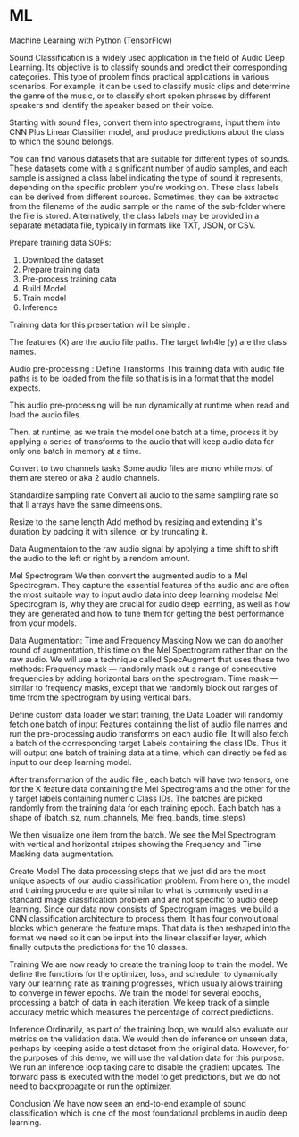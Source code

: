 # ML
Machine Learning with Python (TensorFlow)


Sound Classification is a widely used application in the field of Audio Deep Learning.
Its objective is to classify sounds and predict their corresponding categories.
This type of problem finds practical applications in various scenarios.
For example, it can be used to classify music clips and determine the genre of the music, or to classify short spoken phrases by different speakers and identify the speaker based on their voice.

Starting with sound files, convert them into spectrograms, input them into CNN Plus Linear Classifier model, and produce predictions about the class to which the sound belongs.

You can find various datasets that are suitable for different types of sounds.
These datasets come with a significant number of audio samples, and each sample is assigned a class label indicating the type of sound it represents, depending on the specific problem you're working on.
These class labels can be derived from different sources.
Sometimes, they can be extracted from the filename of the audio sample or the name of the sub-folder where the file is stored.
Alternatively, the class labels may be provided in a separate metadata file, typically in formats like TXT, JSON, or CSV.

Prepare training data SOPs:
1. Download the dataset
2. Prepare training data
3. Pre-process training data
4. Build Model
5. Train model
6. Inference

Training data for this presentation will be simple :

The features (X) are the audio file paths.
The target lwh4le (y) are the class names.

Audio pre-processing : Define Transforms
This training data with audio file paths is to be loaded from the file so that is is in a format that the model expects.

This audio pre-processing will be run dynamically at runtime when read and load the audio files.

Then, at runtime, as we train the model one batch at a time, process it by applying a series of transforms to the audio that will keep audio data for only one batch in memory at a time.

Convert to two channels tasks
Some audio files are mono while most of them are stereo or aka 2 audio channels.

Standardize sampling rate 
Convert all audio to the same sampling rate so that ll arrays have the same dimeensions.

Resize to the same length
Add method by resizing and extending it's duration by padding it with silence, or by truncating it.

Data Augmentaion to the raw audio signal by applying a time shift to shift the audio to the left or right by a rendom amount.

Mel Spectrogram
We then convert the augmented audio to a Mel Spectrogram.
They capture the essential features of the audio and are often the most suitable way to input audio data into deep learning modelsa Mel Spectrogram is,
why they are crucial for audio deep learning, as well as how they are generated and how to tune them for getting the best performance from your models.

Data Augmentation: Time and Frequency Masking
Now we can do another round of augmentation, 
this time on the Mel Spectrogram rather than on the raw audio.
We will use a technique called SpecAugment that uses these two methods:
Frequency mask — randomly mask out a range of consecutive frequencies by adding horizontal bars on the spectrogram.
Time mask — similar to frequency masks, except that we randomly block out ranges of time from the spectrogram by using vertical bars.

Define custom data loader
we start training, the Data Loader will randomly fetch one batch of input Features containing the list of audio file names and run the pre-processing audio transforms on each audio file.
It will also fetch a batch of the corresponding target Labels containing the class IDs.
Thus it will output one batch of training data at a time, which can directly be fed as input to our deep learning model.

After transformation of the audio file , each batch will have two tensors,
one for the X feature data containing the Mel Spectrograms and the other for the y target labels containing numeric Class IDs.
The batches are picked randomly from the training data for each training epoch.
Each batch has a shape of (batch_sz, num_channels, Mel freq_bands, time_steps)

We then visualize one item from the batch.
We see the Mel Spectrogram with vertical and horizontal stripes showing the Frequency and Time Masking data augmentation.

Create Model
The data processing steps that we just did are the most unique aspects of our audio classification problem.
From here on, the model and training procedure are quite similar to what is commonly used in a standard image classification problem and are not specific to audio deep learning.
Since our data now consists of Spectrogram images,
we build a CNN classification architecture to process them.
It has four convolutional blocks which generate the feature maps.
That data is then reshaped into the format we need so it can be input into the linear classifier layer, which finally outputs the predictions for the 10 classes.

Training
We are now ready to create the training loop to train the model.
We define the functions for the optimizer, loss, and scheduler to dynamically vary our learning rate as training progresses,
which usually allows training to converge in fewer epochs.
We train the model for several epochs, processing a batch of data in each iteration.
We keep track of a simple accuracy metric which measures the percentage of correct predictions.

Inference
Ordinarily, as part of the training loop, we would also evaluate our metrics on the validation data.
We would then do inference on unseen data, perhaps by keeping aside a test dataset from the original data. However,
for the purposes of this demo, we will use the validation data for this purpose.
We run an inference loop taking care to disable the gradient updates. 
The forward pass is executed with the model to get predictions, but we do not need to backpropagate or run the optimizer.

Conclusion
We have now seen an end-to-end example of sound classification
which is one of the most foundational problems in audio deep learning.



